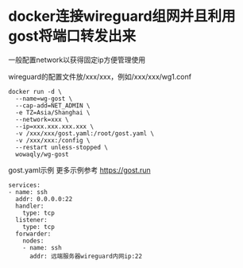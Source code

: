 # docker连接wireguard组网并且利用gost将端口转发出来
一般配置network以获得固定ip方便管理使用  

wireguard的配置文件放/xxx/xxx，例如/xxx/xxx/wg1.conf
```
docker run -d \
  --name=wg-gost \
  --cap-add=NET_ADMIN \
  -e TZ=Asia/Shanghai \
  --network=xxx \
  --ip=xxx.xxx.xxx.xxx \
  -v /xxx/xxx/gost.yaml:/root/gost.yaml \
  -v /xxx/xxx:/config \
  --restart unless-stopped \
  wowaqly/wg-gost
```

gost.yaml示例 更多示例参考 https://gost.run
```
services:
- name: ssh
  addr: 0.0.0.0:22
  handler:
    type: tcp
  listener:
    type: tcp
  forwarder:
    nodes:
    - name: ssh
      addr: 远端服务器wireguard内网ip:22
```
